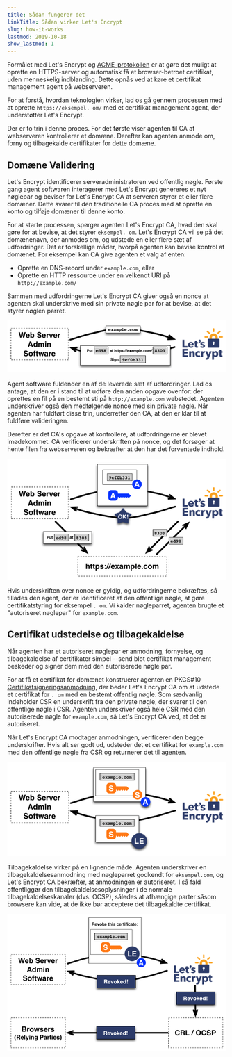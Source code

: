 ```yaml
---
title: Sådan fungerer det
linkTitle: Sådan virker Let's Encrypt
slug: how-it-works
lastmod: 2019-10-18
show_lastmod: 1
---
```



Formålet med Let's&nbsp;Encrypt og [ACME-protokollen](https://tools.ietf.org/html/rfc8555) er at gøre det muligt at oprette en HTTPS-server og automatisk få et browser-betroet certifikat, uden menneskelig indblanding.  Dette opnås ved at køre et certifikat management agent på webserveren.

For at forstå, hvordan teknologien virker, lad os gå gennem processen med at oprette `https://eksempel. om/` med et certifikat management agent, der understøtter Let's&nbsp;Encrypt.

Der er to trin i denne proces.  For det første viser agenten til CA at webserveren kontrollerer et domæne.  Derefter kan agenten anmode om, forny og tilbagekalde certifikater for dette domæne.

## Domæne Validering

Let's&nbsp;Encrypt identificerer serveradministratoren ved offentlig nøgle.  Første gang agent softwaren interagerer med Let's&nbsp;Encrypt genereres et nyt nøglepar og beviser for Let's&nbsp;Encrypt CA at serveren styrer et eller flere domæner.  Dette svarer til den traditionelle CA proces med at oprette en konto og tilføje domæner til denne konto.

For at starte processen, spørger agenten Let's Encrypt CA, hvad den skal gøre for at bevise, at det styrer `eksempel. om`.  Let's Encrypt CA vil se på det domænenavn, der anmodes om, og udstede en eller flere sæt af udfordringer.   Det er forskellige måder, hvorpå agenten kan bevise kontrol af domænet.  For eksempel kan CA give agenten et valg af enten:

* Oprette en DNS-record under `example.com`, eller
* Oprette en HTTP ressource under en velkendt URI på `http://example.com/`

Sammen med udfordringerne Let's Encrypt CA giver også en nonce at agenten skal underskrive med sin private nøgle par for at bevise, at det styrer nøglen parret.

<div class="howitworks-figure">
<img alt="Anmoder om udfordringer til at validere example.com"
     src="/images/howitworks_challenge.png"/>
</div>

Agent software fuldender en af de leverede sæt af udfordringer.   Lad os antage, at den er i stand til at udføre den anden opgave ovenfor: der oprettes en fil på en bestemt sti på `http://example.com` webstedet.  Agenten underskriver også den medfølgende nonce med sin private nøgle.  Når agenten har fuldført disse trin, underretter den CA, at den er klar til at fuldføre valideringen.

Derefter er det CA's opgave at kontrollere, at udfordringerne er blevet imødekommet.  CA verificerer underskriften på nonce, og det forsøger at hente filen fra webserveren og bekræfter at den har det forventede indhold.

<div class="howitworks-figure">
<img alt="Anmoder om tilladelse til at agere for example.com"
     src="/images/howitworks_authorization.png"/>
</div>

Hvis underskriften over nonce er gyldig, og udfordringerne bekræftes, så tillades den agent, der er identificeret af den offentlige nøgle, at gøre certifikatstyring for eksempel `. om`.  Vi kalder nøgleparret, agenten brugte et "autoriseret nøglepar" for `example.com`.


## Certifikat udstedelse og tilbagekaldelse

Når agenten har et autoriseret nøglepar er anmodning, fornyelse, og tilbagekaldelse af certifikater simpel --send blot certifikat management beskeder og signer dem med den autoriserede nøgle par.

For at få et certifikat for domænet konstruerer agenten en PKCS#10 [Certifikatsigneringsanmodning](https://tools.ietf.org/html/rfc2986), der beder Let's&nbsp;Encrypt CA om at udstede et certifikat for `. om` med en bestemt offentlig nøgle.  Som sædvanlig indeholder CSR en underskrift fra den private nøgle, der svarer til den offentlige nøgle i CSR.  Agenten underskriver også hele CSR med den autoriserede nøgle for `example.com`, så Let's&nbsp;Encrypt CA ved, at det er autoriseret.

Når Let's&nbsp;Encrypt CA modtager anmodningen, verificerer den begge underskrifter.  Hvis alt ser godt ud, udsteder det et certifikat for `example.com` med den offentlige nøgle fra CSR og returnerer det til agenten.

<div class="howitworks-figure">
<img alt="Anmod om et certifikat til example.com"
     src="/images/howitworks_certificate.png"/>
</div>

Tilbagekaldelse virker på en lignende måde.  Agenten underskriver en tilbagekaldelsesanmodning med nøgleparret godkendt for `eksempel.com`, og Let's&nbsp;Encrypt CA bekræfter, at anmodningen er autoriseret.  I så fald offentliggør den tilbagekaldelsesoplysninger i de normale tilbagekaldelseskanaler (dvs. OCSP), således at afhængige parter såsom browsere kan vide, at de ikke bør acceptere det tilbagekaldte certifikat.

<div class="howitworks-figure">
<img alt="Anmodning om tilbagekaldelse af et certifikat for example.com"
     src="/images/howitworks_revocation.png"/>
</div>

